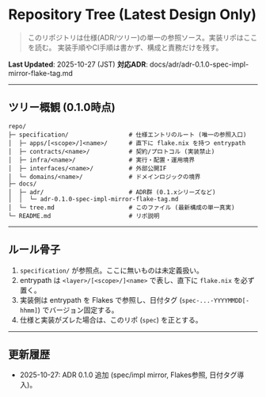 # Repository Tree (Latest Design Only)

> このリポジトリは仕様(ADR/ツリー)の単一の参照ソース。実装リポはここを読む。
> 実装手順やCI手順は書かず、構成と責務だけを残す。

**Last Updated**: 2025-10-27 (JST)
**対応ADR**: docs/adr/adr-0.1.0-spec-impl-mirror-flake-tag.md

---

## ツリー概観 (0.1.0時点)

```text
repo/
├─ specification/                 # 仕様エントリのルート (唯一の参照入口)
│  ├─ apps/[<scope>/]<name>/      # 直下に flake.nix を持つ entrypath
│  ├─ contracts/<name>/           # 契約/プロトコル (実装禁止)
│  ├─ infra/<name>/               # 実行・配置・運用境界
│  ├─ interfaces/<name>/          # 外部公開IF
│  └─ domains/<name>/             # ドメインロジックの境界
├─ docs/
│  ├─ adr/                        # ADR群 (0.1.xシリーズなど)
│  │  └─ adr-0.1.0-spec-impl-mirror-flake-tag.md
│  └─ tree.md                     # このファイル (最新構成の単一真実)
└─ README.md                      # リポ説明
```

---

## ルール骨子
1. `specification/` が参照点。ここに無いものは未定義扱い。
2. entrypath は `<layer>/[<scope>/]<name>` で表し、直下に `flake.nix` を必ず置く。
3. 実装側は entrypath を Flakes で参照し、日付タグ (`spec-...-YYYYMMDD[-hhmm]`) でバージョン固定する。
4. 仕様と実装がズレた場合は、このリポ (`spec`) を正とする。

---

## 更新履歴
- 2025-10-27: ADR 0.1.0 追加 (spec/impl mirror, Flakes参照, 日付タグ導入)。
